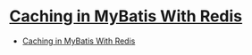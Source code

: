 # [Caching in MyBatis With Redis](https://dzone.com/articles/caching-in-mybatis-with-redis)

- [Caching in MyBatis With Redis](#caching-in-mybatis-with-redis)